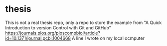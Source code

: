 # thesis
This is not a real thesis repo, only a repo to store the example from "A Quick Introduction to version Control with Git and GitHub" https://journals.plos.org/ploscompbiol/article?id=10.1371/journal.pcbi.1004668
A line I wrote on my local ocmputer
